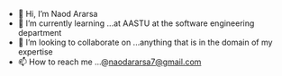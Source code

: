 - 👋 Hi, I’m Naod Ararsa
- 🌱 I’m currently learning ...at AASTU at the software engineering department
- 💞️ I’m looking to collaborate on ...anything that is in the domain of my expertise 
- 📫 How to reach me ...@naodararsa7@gmail.com

